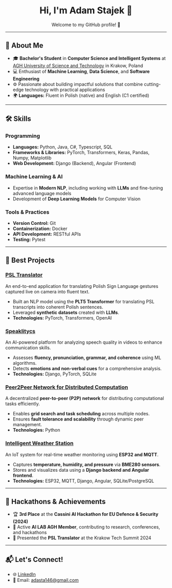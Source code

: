 <h1 align="center">Hi, I'm Adam Stajek 👋</h1>
<p align="center">Welcome to my GitHub profile! 🚀</p>

---

## 🌟 About Me

- 🎓 **Bachelor's Student** in **Computer Science and Intelligent Systems** at [AGH University of Science and Technology](https://www.agh.edu.pl/) in Krakow, Poland
- 💻 Enthusiast of **Machine Learning**, **Data Science**, and **Software Engineering**
- ⚙️ Passionate about building impactful solutions that combine cutting-edge technology with practical applications
- 🌍 **Languages:** Fluent in Polish (native) and English (C1 certified)

---

## 🛠️ Skills

### Programming
- **Languages:** Python, Java, C#, Typescript, SQL
- **Frameworks & Libraries:** PyTorch, Transformers, Keras, Pandas, Numpy, Matplotlib
- **Web Development:** Django (Backend), Angular (Frontend)

### Machine Learning & AI
- Expertise in **Modern NLP**, including working with **LLMs** and fine-tuning advanced language models
- Development of **Deep Learning Models** for Computer Vision

### Tools & Practices
- **Version Control:** Git
- **Containerization:** Docker
- **API Development:** RESTful APIs
- **Testing:** Pytest

---

## 🚀 Best Projects

### [PSL Translator](https://github.com/AI-LAB-AGH/PSL-Translator)
An end-to-end application for translating Polish Sign Language gestures captured live on camera into fluent text. 
- Built an NLP model using the **PLT5 Transformer** for translating PSL transcripts into coherent Polish sentences.
- Leveraged **synthetic datasets** created with **LLMs**.
- **Technologies:** PyTorch, Transformers, OpenAI

### [Speaklitycs](https://github.com/Speaklitycs)  
An AI-powered platform for analyzing speech quality in videos to enhance communication skills.  
- Assesses **fluency, pronunciation, grammar, and coherence** using ML algorithms.  
- Detects **emotions and non-verbal cues** for a comprehensive analysis.  
- **Technologies:** Django, PyTorch, SQLite  

### [Peer2Peer Network for Distributed Computation](https://github.com/lidiamoryc/DesignPatterns)  
A decentralized **peer-to-peer (P2P) network** for distributing computational tasks efficiently.  
- Enables **grid search and task scheduling** across multiple nodes.  
- Ensures **fault tolerance and scalability** through dynamic peer management.  
- **Technologies:** Python  

### [Intelligent Weather Station](https://github.com/IOT-ISI24/)  
An IoT system for real-time weather monitoring using **ESP32 and MQTT**.  
- Captures **temperature, humidity, and pressure** via **BME280 sensors**.  
- Stores and visualizes data using a **Django backend and Angular frontend**.  
- **Technologies:** ESP32, MQTT, Django, Angular, SQLite/PostgreSQL  
---

## 🎤 Hackathons & Achievements

- 🏆 **3rd Place** at the **Cassini AI Hackathon for EU Defence & Security (2024)**
- 📢 Active **AI LAB AGH Member**, contributing to research, conferences, and hackathons
- 🚀 Presented the **PSL Translator** at the Krakow Tech Summit 2024

---

## 📬 Let's Connect!

- 🌐 [LinkedIn](https://www.linkedin.com/in/adam-stajek-2a1306243/)
- 📧 Email: adasta146@gmail.com
